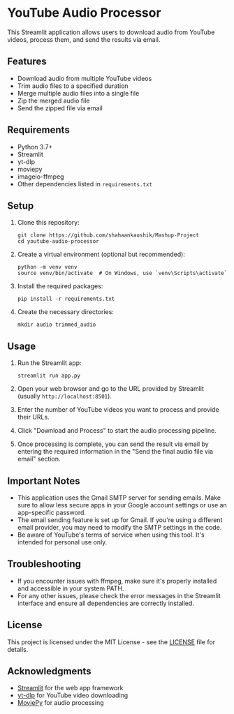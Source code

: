 # YouTube Audio Processor

This Streamlit application allows users to download audio from YouTube videos, process them, and send the results via email.

## Features

- Download audio from multiple YouTube videos
- Trim audio files to a specified duration
- Merge multiple audio files into a single file
- Zip the merged audio file
- Send the zipped file via email

## Requirements

- Python 3.7+
- Streamlit
- yt-dlp
- moviepy
- imageio-ffmpeg
- Other dependencies listed in `requirements.txt`

## Setup

1. Clone this repository:
   ```
   git clone https://github.com/shahaankaushik/Mashup-Project
   cd youtube-audio-processor
   ```

2. Create a virtual environment (optional but recommended):
   ```
   python -m venv venv
   source venv/bin/activate  # On Windows, use `venv\Scripts\activate`
   ```

3. Install the required packages:
   ```
   pip install -r requirements.txt
   ```

4. Create the necessary directories:
   ```
   mkdir audio trimmed_audio
   ```

## Usage

1. Run the Streamlit app:
   ```
   streamlit run app.py
   ```

2. Open your web browser and go to the URL provided by Streamlit (usually `http://localhost:8501`).

3. Enter the number of YouTube videos you want to process and provide their URLs.

4. Click "Download and Process" to start the audio processing pipeline.

5. Once processing is complete, you can send the result via email by entering the required information in the "Send the final audio file via email" section.

## Important Notes

- This application uses the Gmail SMTP server for sending emails. Make sure to allow less secure apps in your Google account settings or use an app-specific password.
- The email sending feature is set up for Gmail. If you're using a different email provider, you may need to modify the SMTP settings in the code.
- Be aware of YouTube's terms of service when using this tool. It's intended for personal use only.

## Troubleshooting

- If you encounter issues with ffmpeg, make sure it's properly installed and accessible in your system PATH.
- For any other issues, please check the error messages in the Streamlit interface and ensure all dependencies are correctly installed.

## License

This project is licensed under the MIT License - see the [LICENSE](LICENSE) file for details.

## Acknowledgments

- [Streamlit](https://streamlit.io/) for the web app framework
- [yt-dlp](https://github.com/yt-dlp/yt-dlp) for YouTube video downloading
- [MoviePy](https://zulko.github.io/moviepy/) for audio processing
